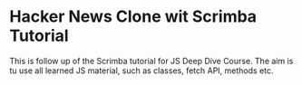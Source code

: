 # Hacker News Clone wit Scrimba Tutorial

This is follow up of the Scrimba tutorial for JS Deep Dive Course.
The aim is tu use all learned JS material, such as classes, fetch API, methods etc.